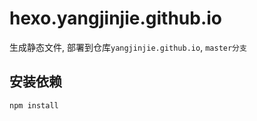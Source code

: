 # hexo.yangjinjie.github.io

生成静态文件, 部署到仓库`yangjinjie.github.io`, `master分支`

## 安装依赖

```shell
npm install
```